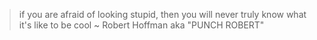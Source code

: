 > if you are afraid of looking stupid, then you will never truly know what it's like to be cool
> ~ Robert Hoffman aka "PUNCH ROBERT"

